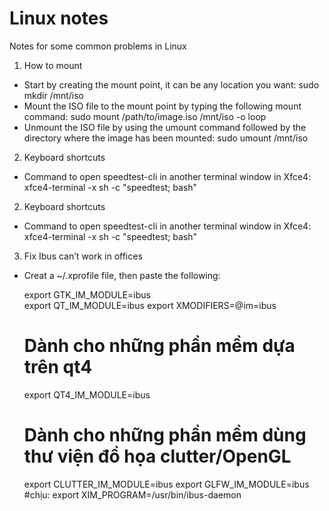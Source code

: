 Linux notes
================
Notes for some common problems in Linux

1. How to mount
- Start by creating the mount point, it can be any location you want:
	sudo mkdir /mnt/iso
- Mount the ISO file to the mount point by typing the following mount command:
	sudo mount /path/to/image.iso /mnt/iso -o loop
- Unmount the ISO file by using the umount command followed by the directory where the image has been mounted:
	sudo umount /mnt/iso

2. Keyboard shortcuts
- Command to open speedtest-cli in another terminal window in Xfce4:
	xfce4-terminal -x sh -c "speedtest; bash"
2. Keyboard shortcuts
- Command to open speedtest-cli in another terminal window in Xfce4:
	xfce4-terminal -x sh -c "speedtest; bash"

3. Fix Ibus can’t work in offices
- Creat a ~/.xprofile file, then paste the following:

	export GTK_IM_MODULE=ibus	
	export QT_IM_MODULE=ibus
	export XMODIFIERS=@im=ibus
	# Dành cho những phần mềm dựa trên qt4
	export QT4_IM_MODULE=ibus
	# Dành cho những phần mềm dùng thư viện đồ họa clutter/OpenGL
	export CLUTTER_IM_MODULE=ibus
	export GLFW_IM_MODULE=ibus
	#chịu:
	export XIM_PROGRAM=/usr/bin/ibus-daemon
